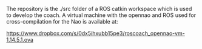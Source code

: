 The repository is the ./src folder of a ROS catkin workspace which is used to develop the coach. A virtual machine with the opennao and ROS 
used for cross-compilation for the Nao is available at:

https://www.dropbox.com/s/0dx5ihxubb15pe3/roscoach_opennao-vm-1.14.5.1.ova

